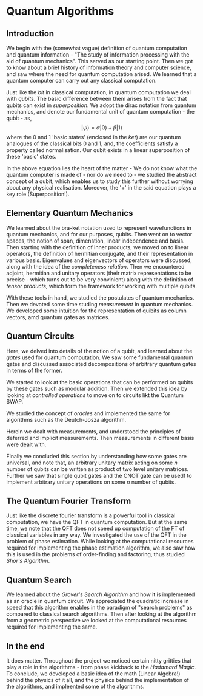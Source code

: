 # Quantum Algorithms

## Introduction 
We begin with the (somewhat vague) definition of quantum computation and quantum information - "The study of information processing with the aid of quantum mechanics". This served as our starting point. Then we got to know about a brief history of information theory and computer science, and saw where the need for quantum computation arised. We learned that a quantum computer can carry out any classical computation.

Just like the _bit_ in classical computation, in quantum computation we deal with _qubits_. The basic difference between them arises from the fact that qubits can exist in _superposition_. We adopt the dirac notation from quantum mechanics, and denote our fundamental unit of quantum computation - the qubit - as,
 $$|\psi\rangle = \alpha|0\rangle + \beta|1\rangle$$
where the 0 and 1 'basic states' (enclosed in the _ket_) are our quantum analogues of the classical bits 0 and 1, and, the coefficients satisfy a property called normalisation. Our qubit exists in a linear superposition of these 'basic' states.

In the above equation lies the heart of the matter - We do not know what the quantum computer is made of - nor do we need to - we studied the abstract concept of a qubit, which enables us to study this further without worrying about any physical realisation. Moreover, the '+' in the said equation plays a key role (Superposition!).

## Elementary Quantum Mechanics 
We learned about the bra-ket notation used to represent wavefunctions in quantum mechanics, and for our purposes, qubits. Then went on to vector spaces, the notion of span, dimenstion, linear independence and basis. Then starting with the definition of inner products, we moved on to linear  operators, the definition of hermitian conjugate, and their representation in various basis. Eigenvalues and eigenvectors of operators were discussed, along with the idea of the _completeness relation_. Then we encountered adjoint, hermitian and unitary operators (their matrix representations to be precise - which turns out to be very convinient) along with the definition of _tensor products_, which form the framework for working with multiple qubits. 

With these tools in hand, we studied the postulates of quantum mechanics. Then we devoted some time studing _measurement_ in quantum mechanics. We developed some intuition for the representation of quibits as column vectors, amd quantum gates as matrices.

## Quantum Circuits
Here, we delved into details of the notion of a qubit, and learned about the _gates_ used for quantum computation. We saw some fundamental quantum gates and discussed associated decompositions of arbitrary quantum gates in terms of the former. 
 
We started to look at the basic operations that can be performed on qubits by these gates such as modular addition. Then we extended this idea by looking at _controlled operations_ to move on to circuits likt the Quantum SWAP.

We studied the concept of _oracles_ and implemented the same for algorithms such as the Deutch-Josza algorithm. 

Herein we dealt with measurements, and understood the principles of deferred and implicit measurements. Then measurements in different basis were dealt with.

Finally we concluded this section by understanding how some gates are universal, and note that, an arbitrary unitary matrix acting on some _n_ number of qubits can be written as product of two level unitary matrices. Further we saw that single qubit gates and the CNOT gate can be usedf to implement arbitrary unitary operations on some _n_ number of qubits.

## The Quantum Fourier Transform
Just like the discrete fourier transform is a powerful tool in classical computation, we have the QFT in quantum computation. But at the same time, we note that the QFT does not speed up computation of the FT of classical variables in any way. We investigated the use of the QFT in the problem of phase estimation. While looking at the computational resources required for implementing the phase estimation algorithm, we also saw how this is used in the problems of order-finding and factoring, thus studied _Shor's Algorithm_.

## Quantum Search 
We learned about the _Grover's Search Algorithm_ and how it is implemented as an oracle in quantum circuit. We appreciated the quadratic increase in speed that this algorithm enables in the paradigm of "search problems" as compared to classical search algorithms. Then after looking at the algorithm from a geometric perspective we looked at the computational resources required for implementing the same.
## In the end
It does matter. Throughout the project we noticed certain nitty gritties that play a role in the algorithms - from phase kickback to the _Hadamard Magic_. To conclude, we developed a basic idea of the math (Linear Algebra!) behind the physics of it all, and the physics behind the implementation of the algorithms, and impleented some of the algorithms.
